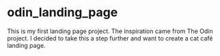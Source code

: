 # odin_landing_page
This is my first landing page project. The inspiration came from The Odin project. I decided to take this a step further and want to create a cat café landing page.
